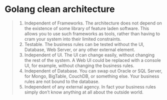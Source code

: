 # Golang clean architecture

>1. Independent of Frameworks. The architecture does not depend on the existence of some library of feature laden software. This allows you to use such frameworks as tools, rather than having to cram your system into their limited constraints.
>3. Testable. The business rules can be tested without the UI, Database, Web Server, or any other external element.
>3. Independent of UI. The UI can change easily, without changing the rest of the system. A Web UI could be replaced with a console UI, for example, without changing the business rules.
>4. Independent of Database. You can swap out Oracle or SQL Server, for Mongo, BigTable, CouchDB, or something else. Your business rules are not bound to the database.
>5. Independent of any external agency. In fact your business rules simply don’t know anything at all about the outside world.
